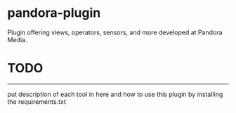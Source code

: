# pandora-plugin
Plugin offering views, operators, sensors, and more developed at Pandora Media.

# TODO
------
put description of each tool in here and how to use this plugin by installing the requirements.txt